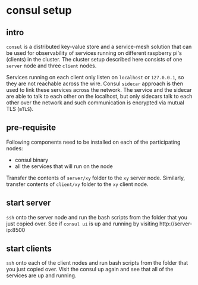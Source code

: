 # consul setup

## intro
`consul` is a distributed key-value store and a service-mesh solution that can be used for observability of
services running on different raspberry pi's (clients) in the cluster. The cluster setup described here
consists of one `server` node and three `client` nodes.

Services running on each client only listen on `localhost` or `127.0.0.1`, so they are not reachable
across the wire. Consul `sidecar` approach is then used to link these services across the network. The
service and the sidecar are able to talk to each other on the localhost, but only sidecars talk to each
other over the network and such communication is encrypted via mutual TLS (`mTLS`).

## pre-requisite
Following components need to be installed on each of the participating nodes:
* consul binary
* all the services that will run on the node

Transfer the contents of `server/xy` folder to the `xy` server node. Similarly, transfer contents of
`client/xy` folder to the `xy` client node.

## start server
`ssh` onto the server node and run the bash scripts from the folder that you just copied over. See if
`consul ui` is up and running by visiting http://server-ip:8500

## start clients
`ssh` onto each of the client nodes and run bash scripts from the folder that you just copied over. Visit
the consul up again and see that all of the services are up and running.